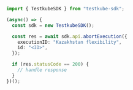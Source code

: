 <!-- Start SDK Example Usage -->


```typescript
import { TestkubeSDK } from "testkube-sdk";

(async() => {
  const sdk = new TestkubeSDK();

  const res = await sdk.api.abortExecution({
    executionID: "Kazakhstan flexibility",
    id: "<ID>",
  });

  if (res.statusCode == 200) {
    // handle response
  }
})();
```
<!-- End SDK Example Usage -->